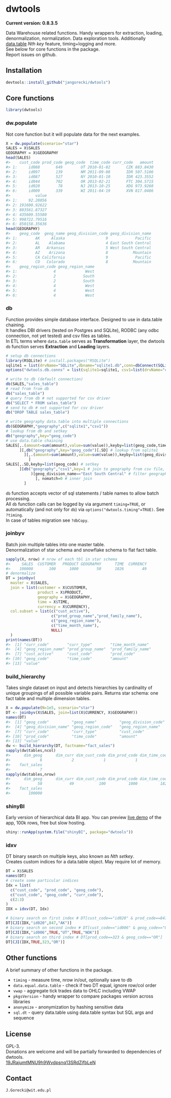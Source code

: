 # dwtools

**Current version: 0.8.3.5**  

Data Warehouse related functions. Handy wrappers for extraction, loading, denormalization, normalization. Data exploration tools. Additionally [data.table](https://github.com/Rdatatable/data.table) *Nth key* feature, timing+logging and more.  
See below for core functions in the package.  
Report issues on github.

## Installation

```r
devtools::install_github("jangorecki/dwtools")
```

## Core functions

```r
library(dwtools)
```

### dw.populate
Not core function but it will populate data for the next examples.  

```r
X = dw.populate(scenario="star")
SALES = X$SALES
GEOGRAPHY = X$GEOGRAPHY
head(SALES)
#>    cust_code prod_code geog_code  time_code curr_code   amount
#> 1:     id088       649        UT 2010-01-02       CZK 883.8430
#> 2:     id097       139        NM 2011-09-08       IDR 507.5106
#> 3:     id087       527        NY 2010-01-10       IDR 423.3552
#> 4:     id044       702        OR 2013-02-21       FTC 304.5715
#> 5:     id020        78        NJ 2013-10-25       XDG 973.9260
#> 6:     id009       339        WI 2011-04-19       XVN 817.0486
#>           value
#> 1:     92.28056
#> 2: 191600.92622
#> 3: 803561.87327
#> 4: 435609.55580
#> 5: 998722.79516
#> 6: 850158.35636
head(GEOGRAPHY)
#>    geog_code  geog_name geog_division_code geog_division_name
#> 1:        AK     Alaska                  9            Pacific
#> 2:        AL    Alabama                  4 East South Central
#> 3:        AR   Arkansas                  5 West South Central
#> 4:        AZ    Arizona                  8           Mountain
#> 5:        CA California                  9            Pacific
#> 6:        CO   Colorado                  8           Mountain
#>    geog_region_code geog_region_name
#> 1:                4             West
#> 2:                2            South
#> 3:                2            South
#> 4:                4             West
#> 5:                4             West
#> 6:                4             West
```

### db
Function provides simple database interface. Designed to use in data.table chaining.  
It handles DBI drivers (tested on Postgres and SQLite), RODBC (any odbc connection, not yet tested) and csv files as tables.  
In ETL terms where `data.table` serves as **Transformation** layer, the dwtools `db` function serves **Extraction** and **Loading** layers.  

```r
# setup db connections
library(RSQLite) # install.packages("RSQLite")
sqlite1 = list(drvName="SQLite",dbname="sqlite1.db",conn=dbConnect(SQLite(), dbname="sqlite1.db"))
options("dwtools.db.conns" = list(sqlite1=sqlite1, csv1=list(drvName="csv")))

# write to db (default connection)
db(SALES,"sales_table")
# read from from db
db("sales_table")
# query from db # not supported for csv driver
db("SELECT * FROM sales_table")
# send to db # not supported for csv driver
db("DROP TABLE sales_table")

# write geography data.table into multiple connections
db(GEOGRAPHY,"geography",c("sqlite1","csv1"))
# lookup from db and setkey
db("geography",key="geog_code")
# use data.table chaining
SALES[,.(amount=sum(amount),value=sum(value)),keyby=list(geog_code,time_code) # aggr to geog_code, time_code
      ][,db("geography",key="geog_code")[.SD] # lookup from sqlite1
        ][,.(amount=sum(amount),value=sum(value)),keyby=list(geog_division_name,time_code) # aggr to division_code, time_code
          ]
SALES[,.SD,keyby=list(geog_code) # setkey
      ][db("geography","csv1",key=1 # join to geography from csv file, setkey on first column
           )[geog_division_name=="East South Central" # filter geography to one division_name
             ], nomatch=0 # inner join
        ]
```
`db` function accepts vector of sql statements / table names to allow batch processing.  
All `db` function calls can be logged by via argument `timing=TRUE`, or automatically (and not only for `db`) via `options("dwtools.timing"=TRUE)`. See `?timing`.    
In case of tables migration see `?dbCopy`.

### joinbyv
Batch join multiple tables into one master table.  
Denormalization of star schema and snowflake schema to flat fact table.  

```r
sapply(X, nrow) # nrow of each tbl in star schema
#>     SALES  CUSTOMER   PRODUCT GEOGRAPHY      TIME  CURRENCY 
#>    100000       100      1000        50      1826        49
# denormalize 
DT = joinbyv(
  master = X$SALES,
  join = list(customer = X$CUSTOMER,
              product = X$PRODUCT,
              geography = X$GEOGRAPHY,
              time = X$TIME,
              currency = X$CURRENCY),
  col.subset = list(c("cust_active"),
                    c("prod_group_name","prod_family_name"),
                    c("geog_region_name"),
                    c("time_month_name"),
                    NULL)
  )
print(names(DT))
#>  [1] "curr_code"        "curr_type"        "time_month_name" 
#>  [4] "geog_region_name" "prod_group_name"  "prod_family_name"
#>  [7] "cust_active"      "cust_code"        "prod_code"       
#> [10] "geog_code"        "time_code"        "amount"          
#> [13] "value"
```

### build_hierarchy
Takes single dataset on input and detects hierarchies by cardinality of unique groupings of all possible variable pairs. Returns star schema: one fact table and multiple dimension tables.

```r
X = dw.populate(N=1e5, scenario="star")
DT <- joinbyv(X$SALES, join=list(X$CURRENCY, X$GEOGRAPHY))
names(DT)
#>  [1] "geog_code"          "geog_name"          "geog_division_code"
#>  [4] "geog_division_name" "geog_region_code"   "geog_region_name"  
#>  [7] "curr_code"          "curr_type"          "cust_code"         
#> [10] "prod_code"          "time_code"          "amount"            
#> [13] "value"
dw <- build_hierarchy(DT, factname="fact_sales")
sapply(dw$tables,ncol)
#>      dim_geog      dim_curr dim_cust_code dim_prod_code dim_time_code 
#>             6             2             1             1             1 
#>    fact_sales 
#>             7
sapply(dw$tables,nrow)
#>      dim_geog      dim_curr dim_cust_code dim_prod_code dim_time_code 
#>            50            49           100          1000          1826 
#>    fact_sales 
#>        100000
```



### shinyBI
Early version of hierarchical data BI app. You can preview [live demo](https://jangorecki.shinyapps.io/shinyBI/) of the app, 100k rows, free but slow hosting.

```r
shiny::runApp(system.file("shinyBI", package="dwtools"))
```

### idxv
DT binary search on multiple keys, also known as *Nth setkey*.  
Creates custom indices for a data.table object. May require lot of memory.  

```r
DT = X$SALES
names(DT)
# create some particular indices
Idx = list(
  c("cust_code", "prod_code", "geog_code"),
  c("cust_code", "geog_code", "curr_code"),
  c(2:3)
)
IDX = idxv(DT, Idx)

# binary search on first index # DT[cust_code=="id020" & prod_code==847 & geog_code=="AK"]
DT[CJI(IDX,"id020",847,"AK")]
# binary search on second index # DT[cust_code=="id006" & geog_code=="UT" & curr_code=="NOK"]
DT[CJI(IDX,"id006",TRUE,"UT",TRUE,"NOK")]
# binary search on third index # DT[prod_code==323 & geog_code=="OR"]
DT[CJI(IDX,TRUE,323,"OR")]
```

## Other functions
A brief summary of other functions in the package.  
* `timing` - measure time, nrow in/out, optionally save to db
* `data.equal.data.table` - check if two DT equal, ignore row/col order
* `vwap` - aggregate tick trades data to OHLC including VWAP
* `pkgsVersion` - handy wrapper to compare packages version across libraries
* `anonymize` - anonymization by hashing sensitive data
* `sql.dt` - query data.table using data.table syntax but SQL args and sequence

## License
GPL-3.  
Donations are welcome and will be partially forwarded to dependencies of dwtools.  
[19JRajumtMNU9h9Wvdpsnq13SRdZjfbLeN](https://blockchain.info/address/19JRajumtMNU9h9Wvdpsnq13SRdZjfbLeN)

## Contact
`J.Gorecki@wit.edu.pl`

